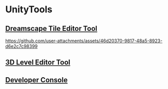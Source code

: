 # UnityTools

## [Dreamscape Tile Editor Tool](https://www.youtube.com/embed/ANTZa47zzs8?si=Ncn3QGrP06Q_EZXR)
https://github.com/user-attachments/assets/46d20370-9817-48a5-8923-d6e2c7c98399



## [3D Level Editor Tool](https://github.com/getmikyled/TechArt_Projects/tree/main/Tools/Assets/_Tools/LevelEditor)

## [Developer Console](https://github.com/getmikyled/TechArt_Projects/tree/main/Tools/Assets/_Tools/DeveloperConsole_InGame)
